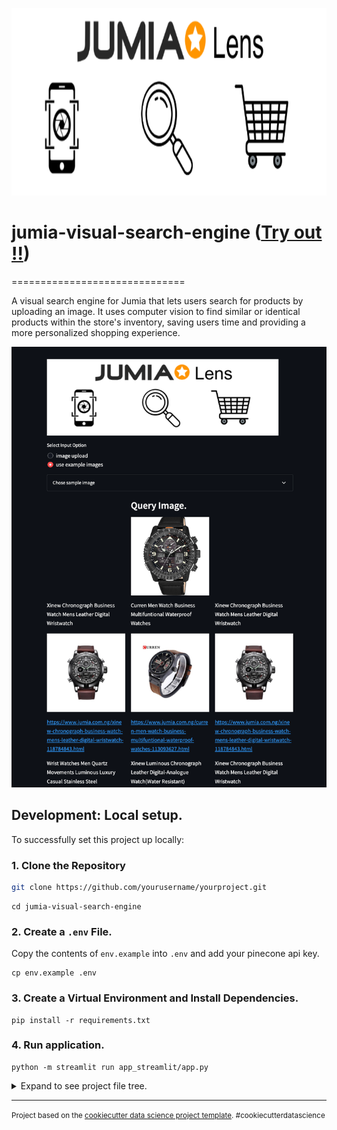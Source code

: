 <p  align="center">

<img  src="jumia_lens.png"  alt="project banner"  height=300  width=820/>

</p>  

# jumia-visual-search-engine ([Try out !!](https://huggingface.co/spaces/paulokewunmi/jumia_product_search))
==============================

A visual search engine for Jumia that lets users search for products by uploading an image. It uses computer vision to find similar or identical products within the store's inventory, saving users time and providing a more personalized shopping experience.

<p  align="center">

<img  src="demo.png"  alt="demo img"/>

</p>  



## Development: Local setup.
To successfully set this project up locally:
### 1. Clone the Repository
```bash
git clone https://github.com/yourusername/yourproject.git
```
```
cd jumia-visual-search-engine
```

### 2. Create a `.env` File.
Copy the contents of `env.example` into `.env` and add your pinecone api key.
```
cp env.example .env
```

### 3. Create a Virtual Environment and Install Dependencies.
```
pip install -r requirements.txt
```
### 4. Run application.
```
python -m streamlit run app_streamlit/app.py
```









<details>
<summary>Expand to see project file tree.</summary>

Project Organization
------------

    ├── LICENSE
    ├── Makefile           <- Makefile with commands like `make data` or `make train`
    ├── README.md          <- The top-level README for developers using this project.
    ├── data
    │   ├── external       <- Data from third party sources.
    │   ├── interim        <- Intermediate data that has been transformed.
    │   ├── processed      <- The final, canonical data sets for modeling.
    │   └── raw            <- The original, immutable data dump.
    │
    ├── docs               <- A default Sphinx project; see sphinx-doc.org for details
    │
    ├── models             <- Trained and serialized models, model predictions, or model summaries
    │
    │
    ├── requirements.txt   <- The requirements file for reproducing the analysis environment, e.g.
    │                         generated with `pip freeze > requirements.txt`
    │
    ├── setup.py           <- makes project pip installable (pip install -e .) so src can be imported
    ├── image_search_engine                <- Source code for use in this project.
    │   ├── __init__.py    <- Makes image_search_engine a Python module
    │   ├── product_image_search.py    <- entry point for using `image_search_engine`
    │   │
    │   ├── artifacts           <- Submodule containing model artifacts and saved checkpoints.
    │   │
    │   ├── data       <- Submodule responsible for data management and data class definitions.
    │   │   ├── base_data_module.py
    │   │   └── jumia_3650_dataset.py
    │   │
    │   ├── metadata         <- Submodule containing metadata related to the data classes. 
    |   |
    │   ├── models         <- Submodule housing various PyTorch model classes for training/experimentation.       
    │   │   ├── base.py
    │   │   ├── arc_margin_product.py
    │   │   ├── efficientnet_ns.py
    │   │   └── gem_pooling.py
    |   |
    │   └── tests         <- Submodule dedicated to test scripts and sample data/images for model testing and validation.  
    │    
    ├── training           <- Includes scripts for train/experimentation and staging of models.
    │
    └── tox.ini            <- tox file with settings for running tox; see tox.readthedocs.io

</details>

--------

<p><small>Project based on the <a target="_blank" href="https://drivendata.github.io/cookiecutter-data-science/">cookiecutter data science project template</a>. #cookiecutterdatascience</small></p>
